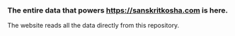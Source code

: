 ### The entire data that powers https://sanskritkosha.com is here.  

The website reads all the data directly from this repository.  
